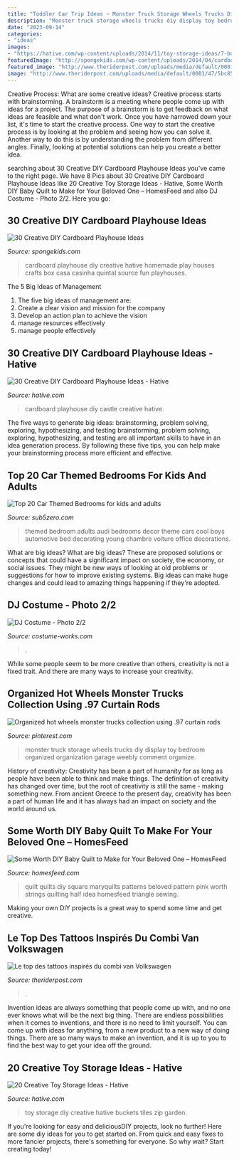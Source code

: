 ```yaml
---
title: "Toddler Car Trip Ideas ~ Monster Truck Storage Wheels Trucks Diy Display Toy Bedroom Organized Organization Garage Weebly Comment Organize"
description: "Monster truck storage wheels trucks diy display toy bedroom organized organization garage weebly comment organize"
date: "2023-09-14"
categories:
- "ideas"
images:
- "https://hative.com/wp-content/uploads/2014/11/toy-storage-ideas/7-buckets-and-zip-tiles-as-diy-toy-storage.jpg"
featuredImage: "http://spongekids.com/wp-content/uploads/2014/04/cardboard-playhouse/3-homemade-playhouse-for-girl.jpg"
featured_image: "http://www.theriderpost.com/uploads/media/default/0001/47/5bc851fa00a09515999d5592f18ab0293b4d4c57.jpeg"
image: "http://www.theriderpost.com/uploads/media/default/0001/47/5bc851fa00a09515999d5592f18ab0293b4d4c57.jpeg"
---
```



Creative Process: What are some creative ideas?
Creative process starts with brainstorming. A brainstorm is a meeting where people come up with ideas for a project. The purpose of a brainstorm is to get feedback on what ideas are feasible and what don't work. Once you have narrowed down your list, it's time to start the creative process.
One way to start the creative process is by looking at the problem and seeing how you can solve it. Another way to do this is by understanding the problem from different angles. Finally, looking at potential solutions can help you create a better idea.

	

		
searching about 30 Creative DIY Cardboard Playhouse Ideas you've came to the right page. We have 8 Pics about 30 Creative DIY Cardboard Playhouse Ideas like 20 Creative Toy Storage Ideas - Hative, Some Worth DIY Baby Quilt to Make for Your Beloved One – HomesFeed and also DJ Costume - Photo 2/2. Here you go:
		
    
## 30 Creative DIY Cardboard Playhouse Ideas

<img loading=lazy src="http://spongekids.com/wp-content/uploads/2014/04/cardboard-playhouse/3-homemade-playhouse-for-girl.jpg" onerror="this.onerror=null;this.src='https://tse3.mm.bing.net/th?id=OIP.lwN_0sPI2nJqPootFCzOpQHaHp&amp;pid=15.1';" alt="30 Creative DIY Cardboard Playhouse Ideas">

_Source: spongekids.com_

>cardboard playhouse diy creative hative homemade play houses crafts box casa casinha quintal source fun playhouses. 

	

The 5 Big Ideas of Management
1. The five big ideas of management are: 
1. Create a clear vision and mission for the company 
2. Develop an action plan to achieve the vision 
3. manage resources effectively 
4. manage people effectively 

    
## 30 Creative DIY Cardboard Playhouse Ideas - Hative

<img loading=lazy src="http://hative.com/wp-content/uploads/2014/04/cardboard-playhouse/15-castle-cardboard-playhouse.jpg" onerror="this.onerror=null;this.src='https://tse3.mm.bing.net/th?id=OIP.dZvnqtTErOfv8Rn7OxlT9wHaE8&amp;pid=15.1';" alt="30 Creative DIY Cardboard Playhouse Ideas - Hative">

_Source: hative.com_

>cardboard playhouse diy castle creative hative. 

	

The five ways to generate big ideas: brainstorming, problem solving, exploring, hypothesizing, and testing
brainstorming, problem solving, exploring, hypothesizing, and testing are all important skills to have in an idea generation process. By following these five tips, you can help make your brainstorming process more efficient and effective.

    
## Top 20 Car Themed Bedrooms For Kids And Adults

<img loading=lazy src="http://sub5zero.com/wp-content/uploads/2012/12/audi_bedroom-640x480.jpg" onerror="this.onerror=null;this.src='https://tse3.mm.bing.net/th?id=OIP.mnuXpi8Kl9HJkuWqiSZ7kwHaFj&amp;pid=15.1';" alt="Top 20 Car Themed Bedrooms for kids and adults">

_Source: sub5zero.com_

>themed bedroom adults audi bedrooms decor theme cars cool boys automotive bed decorating young chambre voiture office decorations. 

	

What are big ideas?
What are big ideas? These are proposed solutions or concepts that could have a significant impact on society, the economy, or social issues. They might be new ways of looking at old problems or suggestions for how to improve existing systems. Big ideas can make huge changes and could lead to amazing things happening if they're adopted.

    
## DJ Costume - Photo 2/2

<img loading=lazy src="https://photos.costume-works.com/full/dj1.jpg" onerror="this.onerror=null;this.src='https://tse4.mm.bing.net/th?id=OIP.Ka-xKAGiEc2IyIGssF4zOgHaJ3&amp;pid=15.1';" alt="DJ Costume - Photo 2/2">

_Source: costume-works.com_

>. 

	

While some people seem to be more creative than others, creativity is not a fixed trait. And there are many ways to increase your creativity.

    
## Organized Hot Wheels Monster Trucks Collection Using .97 Curtain Rods

<img loading=lazy src="https://i.pinimg.com/736x/ca/5c/93/ca5c93f145dae26d73216cbee7a07086--monster-truck-storage-diy-monster-truck-cake.jpg" onerror="this.onerror=null;this.src='https://tse3.mm.bing.net/th?id=OIP.q6MahfzOMOY3UwRoSsBFsgAAAA&amp;pid=15.1';" alt="Organized hot wheels monster trucks collection using .97 curtain rods">

_Source: pinterest.com_

>monster truck storage wheels trucks diy display toy bedroom organized organization garage weebly comment organize. 

	

History of creativity:
Creativity has been a part of humanity for as long as people have been able to think and make things. The definition of creativity has changed over time, but the root of creativity is still the same - making something new. From ancient Greece to the present day, creativity has been a part of human life and it has always had an impact on society and the world around us.

    
## Some Worth DIY Baby Quilt To Make For Your Beloved One – HomesFeed

<img loading=lazy src="https://homesfeed.com/wp-content/uploads/2015/09/smooth-colored-baby-quilt-to-make-idea-with-triangle-pattern-in-pink-blue-green-and-purple-colros.jpg" onerror="this.onerror=null;this.src='https://tse4.mm.bing.net/th?id=OIP.RJtki8J0m2RJ_fOOzPl54gHaFi&amp;pid=15.1';" alt="Some Worth DIY Baby Quilt to Make for Your Beloved One – HomesFeed">

_Source: homesfeed.com_

>quilt quilts diy square maryquilts patterns beloved pattern pink worth strings quilting half idea homesfeed triangle sewing. 

	

Making your own DIY projects is a great way to spend some time and get creative.

    
## Le Top Des Tattoos Inspirés Du Combi Van Volkswagen

<img loading=lazy src="http://www.theriderpost.com/uploads/media/default/0001/47/5bc851fa00a09515999d5592f18ab0293b4d4c57.jpeg" onerror="this.onerror=null;this.src='https://tse2.mm.bing.net/th?id=OIP.jQcShlt8a5wQ-Y_O3nkEmwHaOq&amp;pid=15.1';" alt="Le top des tattoos inspirés du combi van Volkswagen">

_Source: theriderpost.com_

>. 

	

Invention ideas are always something that people come up with, and no one ever knows what will be the next big thing. There are endless possibilities when it comes to inventions, and there is no need to limit yourself. You can come up with ideas for anything, from a new product to a new way of doing things. There are so many ways to make an invention, and it is up to you to find the best way to get your idea off the ground.

    
## 20 Creative Toy Storage Ideas - Hative

<img loading=lazy src="https://hative.com/wp-content/uploads/2014/11/toy-storage-ideas/7-buckets-and-zip-tiles-as-diy-toy-storage.jpg" onerror="this.onerror=null;this.src='https://tse1.mm.bing.net/th?id=OIP.W76bRteOP4ABpjNebYdGGgHaLI&amp;pid=15.1';" alt="20 Creative Toy Storage Ideas - Hative">

_Source: hative.com_

>toy storage diy creative hative buckets tiles zip garden. 

	

If you're looking for easy and deliciousDIY projects, look no further! Here are some diy ideas for you to get started on. From quick and easy fixes to more fancier projects, there's something for everyone. So why wait? Start creating today!

